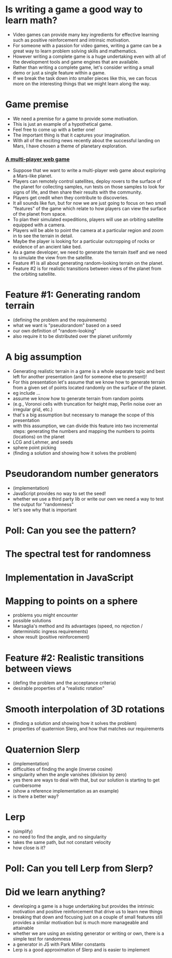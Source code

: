 # Is writing a game a good way to learn math?

- Video games can provide many key ingredients
  for effective learning
  such as positive reinforcement
  and intrinsic motivation.
- For someone with a passion for video games,
  writing a game can be a great way
  to learn problem solving skills
  and mathematics.
- However writing a complete game
  is a huge undertaking
  even with all of the development tools
  and game engines
  that are available.
- Rather than writing a complete game,
  let's consider writing a small demo
  or just a single feature within a game.
- If we break the task down into smaller pieces like this,
  we can focus more on the interesting things
  that we might learn along the way.

# Game premise

- We need a premise for a game
  to provide some motivation.
- This is just an example
  of a hypothetical game.
- Feel free to come up with a better one!
- The important thing is that it captures your imagination.
- With all of the exciting news recently
  about the successful landing on Mars,
  I have chosen a theme
  of planetary exploration.

### [A multi-player web game](./rover.png)

- Suppose that we want to write a multi-player web game
  about exploring a Mars-like planet.
- Players can remotely control satellites,
  deploy rovers to the surface of the planet
  for collecting samples,
  run tests on those samples
  to look for signs of life,
  and then share their results
  with the community.
- Players get credit when they contribute to discoveries.
- It all sounds like fun,
  but for now we are just going to focus
  on two small "features" of the game
  which relate to how players
  can view the surface of the planet from space.
- To plan their simulated expeditions,
  players will use an orbiting satellite
  equipped with a camera.
- Players will be able to point the camera
  at a particular region and zoom in
  to see the terrain in detail.
- Maybe the player is looking for a particular
  outcropping of rocks
  or evidence of an ancient lake bed.
- As a game developer,
  we need to generate the terrain itself
  and we need to simulate the view from the satellite.
- Feature #1 is all about generating
  random-looking terrain on the planet.
- Feature #2 is for realistic transitions
  between views of the planet from the orbiting satellite.

# Feature #1: Generating random terrain

- (defining the problem and the requirements)
- what we want is "pseudorandom" based on a seed
- our own definition of "random-looking"
- also require it to be distributed over the planet uniformly

# A big assumption

- Generating realistic terrain in a game
  is a whole separate topic
  and best left for another presentation
  (and for someone else to present)!
- For this presentation
  let's assume that we know how to generate terrain
  from a given set of points located randomly
  on the surface of the planet.
- eg include ...
- assume we know how to generate terrain from random points
- (e.g., Voronoi cells with truncation for height map,
  Perlin noise over an irregular grid, etc.)
- that's a big assumption but necessary to manage the
  scope of this presentation
- with this assumption, we can divide this feature
  into two incremental steps: generating the numbers
  and mapping the numbers to points (locations) on the planet
- LCG and Lehmer, and seeds
- sphere point picking
- (finding a solution and showing how it solves the problem)

# Pseudorandom number generators

- (implementation)
- JavaScript provides no way to set the seed!
- whether we use a third party lib or write our own
  we need a way to test the output for "randomness"
- let's see why that is important

# Poll: Can you see the pattern?

# The spectral test for randomness

# Implementation in JavaScript

# Mapping to points on a sphere

- problems you might encounter
- possible solutions
- Marsaglia's method and its advantages (speed, no rejection / deterministic ingress requirements)
- show result (positive reinforcement)

# Feature #2: Realistic transitions between views

- (defing the problem and the acceptance criteria)
- desirable properties of a "realistic rotation"

# Smooth interpolation of 3D rotations

- (finding a solution and showing how it solves the problem)
- properties of quaternion Slerp, and how that matches our requirements

# Quaternion Slerp

- (implementation)
- difficulties of finding the angle (inverse cosine)
- singularity when the angle vanishes (division by zero)
- yes there are ways to deal with that, but our solution is starting to get cumbersome
- (show a reference implementation as an example)
- is there a better way?

# Lerp

- (simplify)
- no need to find the angle, and no singularity
- takes the same path, but not constant velocity
- how close is it?

# Poll: Can you tell Lerp from Slerp?

# Did we learn anything?

- developing a game is a huge undertaking
  but provides the intrinsic motivation and positive reinforcement
  that drive us to learn new things
- breaking that down and focusing just on a couple of small features
  still provides a similar motivation
  but is much more manageable and attainable
- whether we are using an existing generator or writing or own,
  there is a simple test for randomness
- a generator in JS with Park Miller constants
- Lerp is a good approximation of Slerp
  and is easier to implement
